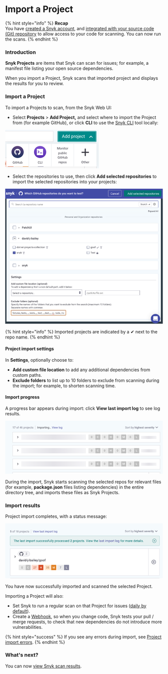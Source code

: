 # Import a Project

{% hint style="info" %}
**Recap**\
You have [created a Snyk account](create-a-snyk-account.md), and [integrated with your source code (Git) repository](set-up-an-integration.md) to allow access to your code for scanning. You can now run the scans.
{% endhint %}

### **Introduction**

**Snyk Projects** are items that Snyk can scan for issues; for example, a manifest file listing your open source dependencies.

When you import a Project, Snyk scans that imported project and displays the results for you to review.

### Import a Project

To import a Projects to scan, from the Snyk Web UI:

* Select **Projects** >  **Add Project,** and select where to import the Project from (for example GitHub), or click **CLI** to use the [Snyk CLI](../snyk-cli/) tool locally:

![](<../.gitbook/assets/Screenshot 2022-07-26 at 10.06.54.png>)

* Select the repositories to use, then click **Add selected repositories** to import the selected repositories into your projects:

![](<../.gitbook/assets/Screenshot 2022-06-13 at 10.57.25.png>)

{% hint style="info" %}
Imported projects are indicated by a ✔ next to the repo name.
{% endhint %}

#### Project import settings

In **Settings**, optionally choose to:

* **Add custom file location** to add any additional dependencies from custom paths.
* **Exclude folders** to list up to 10 folders to exclude from scanning during the import; for example, to shorten scanning time.

#### Import progress

A progress bar appears during import: click **View last import log** to see log results.

![](<../.gitbook/assets/Screenshot 2022-07-26 at 10.23.09.png>)

During the import, Snyk starts scanning the selected repos for relevant files (for example, **package.json** files listing dependencies) in the entire directory tree, and imports these files as Snyk Projects.&#x20;

### Import results

Project import completes, with a status message:

![](<../.gitbook/assets/Screenshot 2022-06-13 at 11.38.00.png>)

You have now successfully imported and scanned the selected Project.

Importing a Project will also:

* Set Snyk to run a regular scan on that Project for issues ([daily by default](../features/user-and-group-management/managing-settings/usage-page-details.md#projects)).
* Create a [Webhook](../snyk-api-info/snyk-webhooks/), so when you change code, Snyk tests your pull / merge requests, to check that new dependencies do not introduce more vulnerabilities.

{% hint style="success" %}
If you see any errors during import, see [Project import errors](https://support.snyk.io/hc/en-us/articles/360001373118).
{% endhint %}

### What's next?

You can now [view Snyk scan results](view-snyk-scan-results.md).

